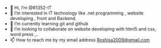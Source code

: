 - 👋 Hi, I’m @R1352-IT
- 👀 I’m interested in IT technology like .net programming , website developing , front and  Backend.
- 🌱 I’m currently learning git and github
- 💞️ I’m looking to collaborate on website developing with html5 and css, word press ,..  
- 📫 How to reach me by my email address Roshisa2009@gmail.com

<!---
R1352-IT/R1352-IT is a ✨ special ✨ repository because its `README.md` (this file) appears on your GitHub profile.
You can click the Preview link to take a look at your changes.
--->
